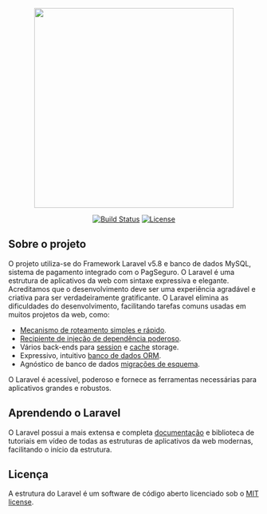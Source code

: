 <p align="center"><img src="http://www.reunecursos.com.br/logotipo.jpg" width="400"></p>

<p align="center">
<a href="https://travis-ci.org/laravel/framework"><img src="https://travis-ci.org/laravel/framework.svg" alt="Build Status"></a>
<a href="https://packagist.org/packages/laravel/framework"><img src="https://poser.pugx.org/laravel/framework/license.svg" alt="License"></a>
</p>

## Sobre o projeto

O projeto utiliza-se do Framework Laravel v5.8 e banco de dados MySQL, sistema de pagamento integrado com o PagSeguro.
O Laravel é uma estrutura de aplicativos da web com sintaxe expressiva e elegante. Acreditamos que o desenvolvimento deve ser uma experiência agradável e criativa para ser verdadeiramente gratificante. O Laravel elimina as dificuldades do desenvolvimento, facilitando tarefas comuns usadas em muitos projetos da web, como:

- [Mecanismo de roteamento simples e rápido](https://laravel.com/docs/routing).
- [Recipiente de injeção de dependência poderoso](https://laravel.com/docs/container).
- Vários back-ends para [session](https://laravel.com/docs/session) e [cache](https://laravel.com/docs/cache) storage.
- Expressivo, intuitivo [banco de dados ORM](https://laravel.com/docs/eloquent).
- Agnóstico de banco de dados [migrações de esquema](https://laravel.com/docs/migrations).

O Laravel é acessível, poderoso e fornece as ferramentas necessárias para aplicativos grandes e robustos.

## Aprendendo o Laravel

O Laravel possui a mais extensa e completa [documentação](https://laravel.com/docs) e biblioteca de tutoriais em vídeo de todas as estruturas de aplicativos da web modernas, facilitando o início da estrutura.

## Licença

A estrutura do Laravel é um software de código aberto licenciado sob o [MIT license](https://opensource.org/licenses/MIT).
